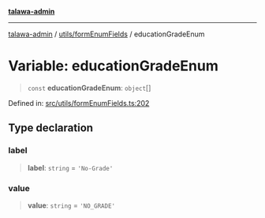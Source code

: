 [**talawa-admin**](../../../README.md)

***

[talawa-admin](../../../README.md) / [utils/formEnumFields](../README.md) / educationGradeEnum

# Variable: educationGradeEnum

> `const` **educationGradeEnum**: `object`[]

Defined in: [src/utils/formEnumFields.ts:202](https://github.com/gautam-divyanshu/talawa-admin/blob/2490b2ea9583ec972ca984b1d93932def1c9f92b/src/utils/formEnumFields.ts#L202)

## Type declaration

### label

> **label**: `string` = `'No-Grade'`

### value

> **value**: `string` = `'NO_GRADE'`
